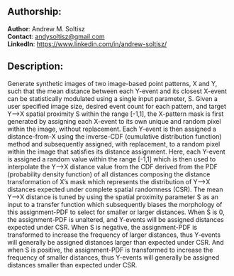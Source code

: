 ## Authorship:  
**Author**: Andrew M. Soltisz  
**Contact**: andysoltisz@gmail.com  
**LinkedIn**: https://www.linkedin.com/in/andrew-soltisz/  


## Description:  
Generate synthetic images of two image-based point patterns, X and Y, such that the mean distance between each Y-event and its closest X-event can be statistically modulated using a single input parameter, S. Given a user specified image size, desired event count for each pattern, and target Y-->X spatial proximity S within the range [-1,1], the X-pattern mask is first generated by assigning each X-event to its own unique and random pixel within the image, without replacement. Each Y-event is then assigned a distance-from-X using the inverse-CDF (cumulative distribution function) method and subsequently assigned, with replacement, to a random pixel within the image that satisfies its distance assignment. Here, each Y-event is assigned a random value within the range [-1,1] which is then used to interpolate the Y-->X distance value from the CDF derived from the PDF (probability density function) of all distances composing the distance transformation of X’s mask which represents the distribution of Y-->X distances expected under complete spatial randomness (CSR). The mean Y-->X distance is tuned by using the spatial proximity parameter S as an input to a transfer function which subsequently biases the morphology of this assignment-PDF to select for smaller or larger distances. When S is 0, the assignment-PDF is unaltered, and Y-events will be assigned distances expected under CSR. When S is negative, the assignment-PDF is transformed to increase the frequency of larger distances, thus Y-events will generally be assigned distances larger than expected under CSR. And when S is positive, the assignment-PDF is transformed to increase the frequency of smaller distances, thus Y-events will generally be assigned distances smaller than expected under CSR.
